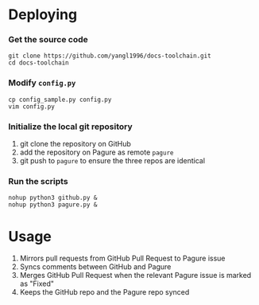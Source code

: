 # Deploying

### Get the source code

```
git clone https://github.com/yangl1996/docs-toolchain.git
cd docs-toolchain
```

### Modify ```config.py```

```
cp config_sample.py config.py
vim config.py
```

### Initialize the local git repository

1. git clone the repository on GitHub
2. add the repository on Pagure as remote ```pagure```
3. git push to ```pagure``` to ensure the three repos are identical

### Run the scripts

```
nohup python3 github.py &
nohup python3 pagure.py &
```

# Usage

1. Mirrors pull requests from GitHub Pull Request to Pagure issue
2. Syncs comments between GitHub and Pagure
3. Merges GitHub Pull Request when the relevant Pagure issue is marked as "Fixed"
4. Keeps the GitHub repo and the Pagure repo synced
